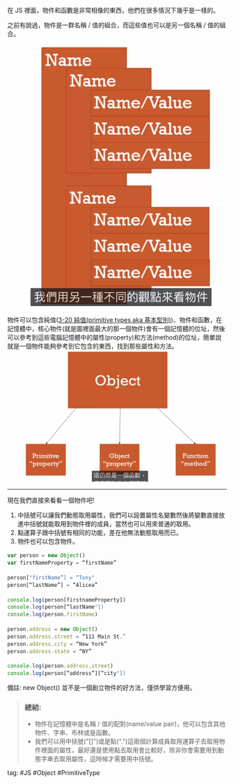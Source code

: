 在 JS 裡面，物件和函數是非常相像的東西，他們在很多情況下幾乎是一樣的。

之前有說過，物件是一群名稱 / 值的組合，而這些值也可以是另一個名稱 / 值的組合。    
![300 x 300](./photo/Pasted%20image%2020221031212353.png)

物件可以包含純值([3-20 純值(primitive types aka 基本型別)](3-20%20純值(primitive%20types%20aka%20基本型別).md))、物件和函數，在記憶體中，核心物件(就是圖裡面最大的那一個物件)會有一個記憶體的位址，然後可以參考到這些電腦記憶體中的屬性(property)和方法(method)的位址，簡單說就是一個物件能夠參考到它包含的東西，找到那些屬性和方法。    
![](./photo/Pasted%20image%2020221031212536.png)

---
現在我們直接來看看一個物件吧!
1.  中括號可以讓我們動態取用屬性，我們可以設置屬性名變數然後將變數直接放進中括號就能取用到物件裡的成員，當然也可以用來普通的取用。
2.  點運算子跟中括號有相同的功能，差在他無法動態取用而已。
3.  物件也可以包含物件。
```js
var person = new Object()
var firstNameProperty = “firstName”

person["firstName”] = “Tony"
person[“lastName”] = “Alicea”

console.log(person[firstnameProperty])
console.log(person[“lastName"])
console.log(person.firstName)

person.address = new Object()
person.address.street = “111 Main St.”
person.address.city = “New York”
person.address.state = “NY”

console.log(person.address.street)
console.log(person[“address”][“city"])
```
備註: new Object() 並不是一個創立物件的好方法，僅供學習方便用。

> ### 總結: 
> * 物件在記憶體中是名稱 / 值的配對(name/value pair)，他可以包含其他物件、字串、布林或是函數。  
> * 我們可以用中括號("[]")或是點(".")這兩個計算成員取用運算子去取用物件裡面的屬性，最好還是使用點去取用會比較好，除非你會需要用到動態字串去取用屬性，這時候才需要用中括號。

tag: #JS #Object #PrimitiveType 